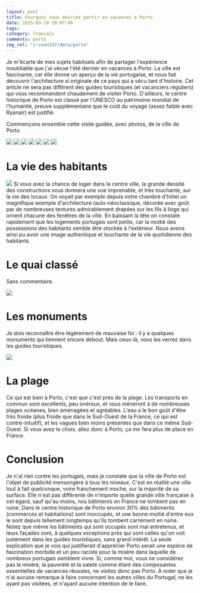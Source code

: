 ```yaml
---
layout: post
title: Pourquoi vous devriez partir en vacances à Porto
date: 2015-03-19 20:07:40
tags: 
category: francais
comments: porto
img_rel: "/~sven337/data/porto"
---
```


Je m'écarte de mes sujets habituels afin de partager l'expérience inoubliable que j'ai vécue l'été dernier en vacances à Porto. La ville est fascinante, car elle donne un aperçu de la vie portugaise, et nous fait découvrir l'architecture si originale de ce pays qui a vécu tant d'histoire. 
Cet article ne sera pas différent des guides touristiques (et vacanciers réguliers) qui vous recommandent chaudement de visiter Porto. D'ailleurs, le centre historique de Porto est classé par l'UNESCO au patrimoine mondial de l'humanité, preuve supplémentaire que le coût du voyage (assez faible avec Ryanair) est justifié.

Commençons ensemble cette visite guidée, avec photos, de la ville de Porto. 

![](facades1.jpg)
![](facades2.jpg)
![](facades4.jpg)
![](facades5.jpg)
![](facades6.jpg)
![](facades7.jpg)
![](facades8.jpg)

# La vie des habitants 

![](facades3.jpg)
Si vous avez la chance de loger dans le centre ville, la grande densité des constructions vous donnera une vue imprenable, et très touchante, sur la vie des locaux. On voyait par exemple depuis notre chambre d'hôtel un magnifique exemple d'architecture taulo-néoclassique, décorée avec goût par de nombreuses tentures admirablement drapées sur les fils à linge qui ornent chacune des fenêtres de la ville.
En baissant la tête on constate rapidement que les logements portugais sont petits, car la moitié des possessions des habitants semble être stockée à l'extérieur. Nous avons ainsi pu avoir une image authentique et touchante de la vie quotidienne des habitants.

# Le quai classé

Sans commentaire.

![](quai.jpg)

# Les monuments

Je dois reconnaître être légèrement de mauvaise foi : il y a quelques monuments qui tiennent encore debout. Mais ceux-là, vous les verrez dans les guides touristiques.

![](facades9.jpg)

# La plage

Ce qui est bien à Porto, c'est que c'est près de la plage. Les transports en commun sont excellents, peu onéreux, et vous mèneront à de nombreuses plages océanes, bien aménagées et agréables. L'eau a le bon goût d'être très froide (plus froide que dans le Sud-Ouest de la France, ce qui est contre-intuitif), et les vagues bien moins présentes que dans ce même Sud-Ouest. Si vous avez le choix, allez donc à Porto, ça me fera plus de place en France.

# Conclusion

Je n'ai rien contre les portugais, mais je constate que la ville de Porto est l'objet de publicité mensongère à tous les niveaux. C'est en réalité une ville tout à fait quelconque, voire franchement moche, sur la majorité de sa surface. Elle n'est pas différente de n'importe quelle grande ville française à cet égard, sauf qu'au moins, nos bâtiments en France ne tombent pas en ruine. Dans le centre historique de Porto environ 30% des bâtiments (commerces et habitations) sont inoccupés, et une bonne moitié d'entre eux le sont depuis tellement longtemps qu'ils tombent carrément en ruine. Notez que même les bâtiments qui sont occupés sont mal entretenus, et leurs façades sont, à quelques exceptions près qui sont celles qu'on voit justement dans les guides touristiques, sans grand intérêt.
La seule explication que je vois qui justifierait d'apprécier Porto serait une espèce de fascination morbide et un peu raciste pour la misère dans laquelle de nombreux portugais semblent vivre. Si, comme moi, vous ne considérez pas la misère, la pauvreté et la saleté comme étant des composantes essentielles de vacances réussies, ne visitez donc pas Porto. À noter que je n'ai aucune remarque à faire concernant les autres villes du Portugal, ne les ayant pas visitées, et n'ayant aucune intention de le faire.

<script>
    $(document).ready(function() {
		$("a[href$='.jpg'],a[href$='.jpeg'],a[href$='.png'],a[href$='.gif']").attr('rel', 'gallery').fancybox();
    });
</script>
